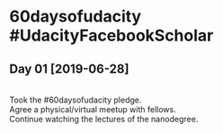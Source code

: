 # 60daysofudacity #UdacityFacebookScholar
## Day 01 [2019-06-28]
<br>Took the #60daysofudacity pledge.
<br>Agree a physical/virtual meetup with fellows.
<br>Continue watching the lectures of the nanodegree.
